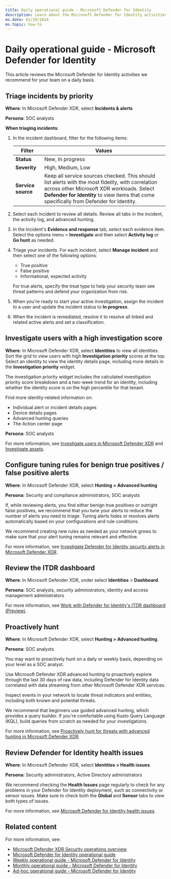 ```yaml
---
title: Daily operational guide - Microsoft Defender for Identity
description: Learn about the Microsoft Defender for Identity activities that we recommend for your team on a daily basis.
ms.date: 01/29/2024
ms.topic: how-to
---
```


# Daily operational guide - Microsoft Defender for Identity

This article reviews the Microsoft Defender for Identity activities we recommend for your team on a daily basis.

## Triage incidents by priority

**Where**: In Microsoft Defender XDR, select **Incidents & alerts**

**Persona**: SOC analysts

**When triaging incidents**:

1. In the incident dashboard, filter for the following items:

    |Filter   |Values  |
    |---------|---------|
    |**Status**     |   New, In progress      |
    |**Severity**     |  High, Medium, Low       |
    |**Service source**     |  Keep all service sources checked. This should list alerts with the most fidelity, with correlation across other Microsoft XDR workloads. Select **Defender for Identity** to view items that come specifically from Defender for Identity.       |

1. Select each incident to review all details. Review all tabs in the incident, the activity log, and advanced hunting.

1. In the incident's **Evidence and response** tab, select each evidence item. Select the options menu > **Investigate** and then select **Activity log** or **Go hunt** as needed.

1. Triage your incidents. For each incident, select **Manage incident** and then select one of the following options:

    - True positive
    - False positive
    - Informational, expected activity

    For true alerts, specify the treat type to help your security team see threat patterns and defend your organization from risk.

1. When you're ready to start your active investigation, assign the incident to a user and update the incident status to **In progress**.

1. When the incident is remediated, resolve it to resolve all linked and related active alerts and set a classification.

## Investigate users with a high investigation score

**Where**: In Microsoft Defender XDR, select **Identities** to view all identities. Sort the grid to view users with high **Investigation priority** scores at the top. Select an identity to view the identity details page, including more details in the **Investigation priority** widget.

The investigation priority widget includes the calculated investigation priority score breakdown and a two-week trend for an identity, including whether the identity score is on the high percentile for that tenant.

Find more identity-related information on:

- Individual alert or incident details pages
- Device details pages
- Advanced hunting queries
- The Action center page

**Persona**: SOC analysts

For more information, see [Investigate users in MIcrosoft Defender XDR](/microsoft-365/security/defender/investigate-users) and [Investigate assets](investigate-assets.md).

## Configure tuning rules for benign true positives / false positive alerts

**Where**: In Microsoft Defender XDR, select **Hunting > Advanced hunting**

**Persona**: Security and compliance administrators, SOC analysts

If, while reviewing alerts, you find either benign true positives or outright false positives, we recommend that you tune your alerts to reduce the number of alerts you need to triage. Tuning alerts hides or resolves alerts automatically based on your configurations and rule conditions.

We recommend creating new rules as needed as your network grows to make sure that your alert tuning remains relevant and effective.

For more information, see [Investigate Defender for Identity security alerts in Microsoft Defender XDR](manage-security-alerts.md).

## Review the ITDR dashboard

**Where**: In Microsoft Defender XDR, under select **Identities** > **Dashboard**.

**Persona**: SOC analysts, security administrators, identity and access management administrators

For more information, see [Work with Defender for Identity's ITDR dashboard (Preview)](dashboard.md).

## Proactively hunt

**Where**: In Microsoft Defender XDR, select **Hunting > Advanced hunting**.

**Persona**: SOC analysts

You may want to proactively hunt on a daily or weekly basis, depending on your level as a SOC analyst.

Use Microsoft Defender XDR advanced hunting to proactively explore through the last 30 days of raw data, including Defender for Identity data correlated with data streaming from other Microsoft Defender XDR services.

Inspect events in your network to locate threat indicators and entities, including both known and potential threats.

We recommend that beginners use guided advanced hunting, which provides a query builder. If you're comfortable using Kusto Query Language (KQL), build queries from scratch as needed for your investigations.

For more information, see [Proactively hunt for threats with advanced hunting in Microsoft Defender XDR](/microsoft-365/security/defender/advanced-hunting-overview).


## Review Defender for Identity health issues

**Where**: In Microsoft Defender XDR, select **Identities > Health issues**.

**Persona**: Security administrators, Active Directory administrators

We recommend checking the **Health Issues** page regularly to check for any problems in your Defender for Identity deployment, such as connectivity or sensor issues. Make sure to check both the **Global** and **Sensor** tabs to view both types of issues.

For more information, see [Microsoft Defender for Identity health issues](health-alerts.md).

## Related content

For more information, see:

- [Microsoft Defender XDR Security operations overview](/security/operations/overview)
- [Microsoft Defender for Identity operational guide](ops-guide.md)
- [Weekly operational guide - Microsoft Defender for Identity](ops-guide-weekly.md)
- [Monthly operational guide - Microsoft Defender for Identity](ops-guide-monthly.md)
- [Ad-hoc operational guide - Microsoft Defender for Identity](ops-guide-ad-hoc.md)
